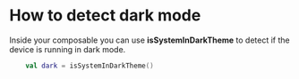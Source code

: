 # How to detect dark mode

Inside your composable you can use **isSystemInDarkTheme** to detect if the device is running in dark mode.

```kotlin
    val dark = isSystemInDarkTheme()
```